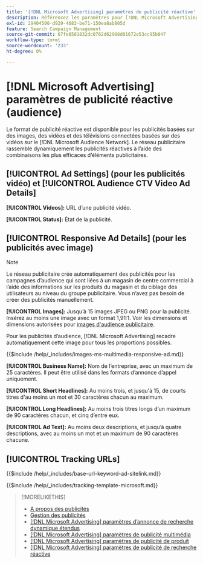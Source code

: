 ```yaml
---
title: '[!DNL Microsoft Advertising] paramètres de publicité réactive'
description: Référencez les paramètres pour [!DNL Microsoft Advertising] annonces réactives.
exl-id: 29404500-d929-4683-be71-150ea8ab805d
feature: Search Campaign Management
source-git-commit: 67fe8581832dc0762d62908d01672e53cc95b847
workflow-type: tm+mt
source-wordcount: '233'
ht-degree: 0%

---
```


# [!DNL Microsoft Advertising] paramètres de publicité réactive (audience)

Le format de publicité réactive est disponible pour les publicités basées sur des images, des vidéos et des télévisions connectées basées sur des vidéos sur le [!DNL Microsoft Audience Network]. Le réseau publicitaire rassemble dynamiquement les publicités réactives à l’aide des combinaisons les plus efficaces d’éléments publicitaires.

## [!UICONTROL Ad Settings] (pour les publicités vidéo) et [!UICONTROL Audience CTV Video Ad Details]

**[!UICONTROL Videos]:** URL d’une publicité vidéo.

**[!UICONTROL Status]:** État de la publicité.

## [!UICONTROL Responsive Ad Details] (pour les publicités avec image)

>[!NOTE]
>
>Le réseau publicitaire crée automatiquement des publicités pour les campagnes d’audience qui sont liées à un magasin de centre commercial à l’aide des informations sur les produits du magasin et du ciblage des utilisateurs au niveau du groupe publicitaire. Vous n’avez pas besoin de créer des publicités manuellement.

**[!UICONTROL Images]:** Jusqu’à 15 images JPEG ou PNG pour la publicité. Insérez au moins une image avec un format 1,91:1. Voir les dimensions et dimensions autorisées pour [images d&#39;audience publicitaire](https://help.ads.microsoft.com/#apex/ads/en/56912/0).

Pour les publicités d’audience, [!DNL Microsoft Advertising] recadre automatiquement cette image pour tous les proportions possibles.

<!-- Instructions -->

{{$include /help/_includes/images-ms-multimedia-responsive-ad.md}}

**[!UICONTROL Business Name]:** Nom de l’entreprise, avec un maximum de 25 caractères. Il peut être utilisé dans les formats d’annonce d’appel uniquement.

**[!UICONTROL Short Headlines]:** Au moins trois, et jusqu&#39;à 15, de courts titres d&#39;au moins un mot et 30 caractères chacun au maximum.

**[!UICONTROL Long Headlines]:** Au moins trois titres longs d’un maximum de 90 caractères chacun, et cinq d’entre eux.

**[!UICONTROL Ad Text]:** Au moins deux descriptions, et jusqu’à quatre descriptions, avec au moins un mot et un maximum de 90 caractères chacune.

## [!UICONTROL Tracking URLs]

<!-- **[!UICONTROL Base URl]:** -->

{{$include /help/_includes/base-url-keyword-ad-sitelink.md}}

<!-- **[!UICONTROL Tracking Template]:** -->

{{$include /help/_includes/tracking-template-microsoft.md}}

>[!MORELIKETHIS]
>
>* [A propos des publicités](ad-about.md)
>* [Gestion des publicités](ad-manage.md)
>* [[!DNL Microsoft Advertising] paramètres d’annonce de recherche dynamique étendus](ad-settings-microsoft-dsa.md)
>* [[!DNL Microsoft Advertising] paramètres de publicité multimédia](ad-settings-microsoft-multimedia.md)
>* [[!DNL Microsoft Advertising] paramètres de publicité de produit](ad-settings-microsoft-product.md)
>* [[!DNL Microsoft Advertising] paramètres de publicité de recherche réactive](ad-settings-microsoft-rsa.md)
